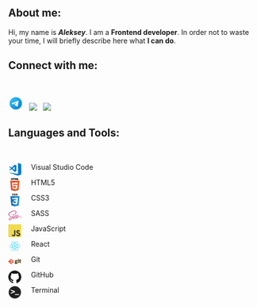 ## About me:

Hi, my name is **_Aleksey_**. I am a **Frontend developer**. In order not to waste your time, I will briefly describe here what **I can do**.

## Connect with me:

<br />

<a href="https://t.me/Aleksey_Shtr1h"><img height="30" width="30" src="https://github.com/Aleksey-Shtr1h/Aleksey-Shtr1h/blob/main/telegram.svg"></a>&nbsp;&nbsp;
<a href="https://vk.com/shtr1h"><img height="30" src="https://cdn.jsdelivr.net/npm/simple-icons@v3/icons/vk.svg"></a>&nbsp;&nbsp;
<a href="mailto:shtr1hkot2@gmail.com
"><img height="30" src="https://cdn.jsdelivr.net/npm/simple-icons@v3/icons/gmail.svg"></a>&nbsp;&nbsp;

## Languages and Tools:

<br />

<img align="left" alt="Visual Studio Code" width="26px" src="https://raw.githubusercontent.com/github/explore/80688e429a7d4ef2fca1e82350fe8e3517d3494d/topics/visual-studio-code/visual-studio-code.png" />&nbsp; &nbsp; &nbsp;Visual Studio Code

<img align="left" alt="HTML5" width="26px" src="https://raw.githubusercontent.com/github/explore/80688e429a7d4ef2fca1e82350fe8e3517d3494d/topics/html/html.png" />&nbsp; &nbsp; &nbsp;HTML5

<img align="left" alt="CSS3" width="26px" src="https://raw.githubusercontent.com/github/explore/80688e429a7d4ef2fca1e82350fe8e3517d3494d/topics/css/css.png" />&nbsp; &nbsp; &nbsp;CSS3

<img align="left" alt="Sass" width="26px" src="https://raw.githubusercontent.com/github/explore/80688e429a7d4ef2fca1e82350fe8e3517d3494d/topics/sass/sass.png" />&nbsp; &nbsp; &nbsp;SASS

<img align="left" alt="JavaScript" width="26px" src="https://raw.githubusercontent.com/github/explore/80688e429a7d4ef2fca1e82350fe8e3517d3494d/topics/javascript/javascript.png" />&nbsp; &nbsp; &nbsp;JavaScript

<img align="left" alt="React" width="26px" src="https://raw.githubusercontent.com/github/explore/80688e429a7d4ef2fca1e82350fe8e3517d3494d/topics/react/react.png" />&nbsp; &nbsp; &nbsp;React

<img align="left" alt="Git" width="26px" src="https://raw.githubusercontent.com/github/explore/80688e429a7d4ef2fca1e82350fe8e3517d3494d/topics/git/git.png" />&nbsp; &nbsp; &nbsp;Git

<img align="left" alt="GitHub" width="26px" src="https://raw.githubusercontent.com/github/explore/78df643247d429f6cc873026c0622819ad797942/topics/github/github.png" />&nbsp; &nbsp; &nbsp;GitHub

<img align="left" alt="Terminal" width="26px" src="https://raw.githubusercontent.com/github/explore/80688e429a7d4ef2fca1e82350fe8e3517d3494d/topics/terminal/terminal.png" />&nbsp; &nbsp; &nbsp;Terminal
